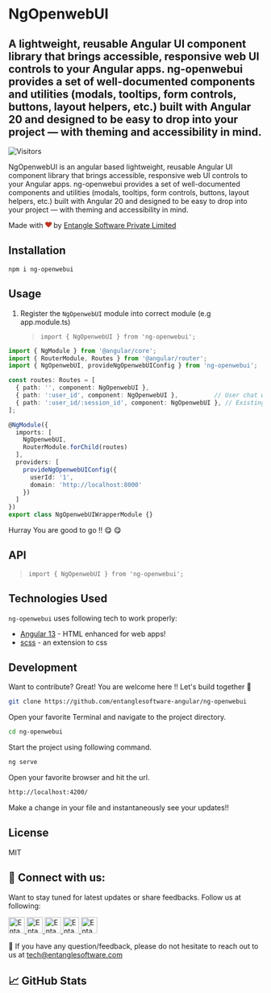 # NgOpenwebUI

## A lightweight, reusable Angular UI component library that brings accessible, responsive web UI controls to your Angular apps. ng-openwebui provides a set of well-documented components and utilities (modals, tooltips, form controls, buttons, layout helpers, etc.) built with Angular 20 and designed to be easy to drop into your project — with theming and accessibility in mind.

![Visitors](https://api.visitorbadge.io/api/visitors?path=https%3A%2F%2Fgithub.com%2Fentanglesoftware-angular%2Fng-openwebui&labelColor=%231a214d&countColor=%23bb3624&style=flat)

NgOpenwebUI is an angular based lightweight, reusable Angular UI component library that brings accessible, responsive web UI controls to your Angular apps. ng-openwebui provides a set of well-documented components and utilities (modals, tooltips, form controls, buttons, layout helpers, etc.) built with Angular 20 and designed to be easy to drop into your project — with theming and accessibility in mind.


Made with <svg viewBox="0 0 1792 1792" preserveAspectRatio="xMidYMid meet" xmlns="http://www.w3.org/2000/svg" style="height: 0.8rem;"><path d="M896 1664q-26 0-44-18l-624-602q-10-8-27.5-26T145 952.5 77 855 23.5 734 0 596q0-220 127-344t351-124q62 0 126.5 21.5t120 58T820 276t76 68q36-36 76-68t95.5-68.5 120-58T1314 128q224 0 351 124t127 344q0 221-229 450l-623 600q-18 18-44 18z" fill="#bb3624"></path></svg> by [Entangle Software Private Limited][espl]

## Installation

`npm i ng-openwebui`

## Usage

1. Register the `NgOpenwebUI` module into correct module (e.g app.module.ts)
   > `import { NgOpenwebUI } from 'ng-openwebui';`

```typescript
import { NgModule } from '@angular/core';
import { RouterModule, Routes } from '@angular/router';
import { NgOpenwebUI, provideNgOpenwebUIConfig } from 'ng-openwebui';

const routes: Routes = [
  { path: '', component: NgOpenwebUI },
  { path: ':user_id', component: NgOpenwebUI },          // User chat without session
  { path: ':user_id/:session_id', component: NgOpenwebUI }, // Existing session
];

@NgModule({
  imports: [
    NgOpenwebUI,
    RouterModule.forChild(routes)
  ],
  providers: [
    provideNgOpenwebUIConfig({
      userId: '1',
      domain: 'http://localhost:8000'
    })
  ]
})
export class NgOpenwebUIWrapperModule {}
```


Hurray You are good to go !! 😋 😋

## API

> `import { NgOpenwebUI } from 'ng-openwebui';`



## Technologies Used

`ng-openwebui` uses following tech to work properly:

- [Angular 13] - HTML enhanced for web apps!
- [scss] - an extension to css


## Development

Want to contribute? Great! You are welcome here !! Let's build together 🙂

```sh
git clone https://github.com/entanglesoftware-angular/ng-openwebui
```

Open your favorite Terminal and navigate to the project directory.

```sh
cd ng-openwebui
```

Start the project using following command.

```sh
ng serve
```

Open your favorite browser and hit the url.

```sh
http://localhost:4200/
```

Make a change in your file and instantaneously see your updates!!

## License

MIT

## 🤝 Connect with us:

Want to stay tuned for latest updates or share feedbacks. Follow us at following:

<a href="https://twitter.com/espl_software">
  <img src="https://entanglesoftware-angular.github.io/svg-donught/assets/social/twitter.svg" alt="Entangle Software Private Limited | Twitter" width="32px"/>
</a>
<a href="https://github.com/entanglesoftware">
  <img src="https://entanglesoftware-angular.github.io/svg-donught/assets/social/github.svg" alt="Entangle Software Private Limited | Github" width="32px"/>
</a>
<a href="https://linkedin.com/company/entangle-software">
  <img src="https://entanglesoftware-angular.github.io/svg-donught/assets/social/linkedin.svg" alt="Entangle Software Private Limited | LinkedIn" width="32px"/>
</a>
<a href="https://www.instagram.com/entanglesoftware">
  <img src="https://entanglesoftware-angular.github.io/svg-donught/assets/social/instagram.svg" alt="Entangle Software Private Limited | Instagram" width="32px"/>
</a>
<a href="https://www.facebook.com/profile.php?id=100075464648655">
  <img src="https://entanglesoftware-angular.github.io/svg-donught/assets/social/facebook.svg" alt="Entangle Software Private Limited | Facebook" width="32px"/>
</a>

💬 If you have any question/feedback, please do not hesitate to reach out to us at tech@entanglesoftware.com

## 📈 GitHub Stats

[//]: # "These are reference links used in the body of this note and get stripped out when the markdown processor does its job. There is no need to format nicely because it shouldn't be seen. Thanks SO - http://stackoverflow.com/questions/4823468/store-comments-in-markdown-syntax"
[dill]: https://github.com/entanglesoftware-angular/svg-donught
[git-repo-url]: https://github.com/entanglesoftware-angular/svg-donught
[node.js]: http://nodejs.org
[twitter bootstrap]: http://twitter.github.com/bootstrap/
[jquery]: http://jquery.com
[@tjholowaychuk]: http://twitter.com/tjholowaychuk
[express]: http://expressjs.com
[angular 13]: https://angular.io/
[scss]: https://sass-lang.com/
[pldb]: https://github.com/joemccann/dillinger/tree/master/plugins/dropbox/README.md
[plgh]: https://github.com/joemccann/dillinger/tree/master/plugins/github/README.md
[plgd]: https://github.com/joemccann/dillinger/tree/master/plugins/googledrive/README.md
[plod]: https://github.com/joemccann/dillinger/tree/master/plugins/onedrive/README.md
[plme]: https://github.com/joemccann/dillinger/tree/master/plugins/medium/README.md
[plga]: https://github.com/RahulHP/dillinger/blob/master/plugins/googleanalytics/README.md
[espl]: https://entanglesoftware.com